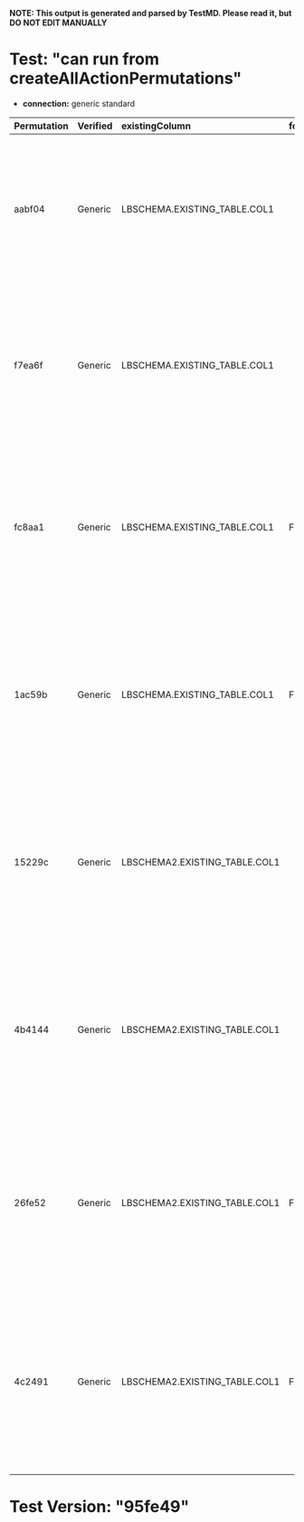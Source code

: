 **NOTE: This output is generated and parsed by TestMD. Please read it, but DO NOT EDIT MANUALLY**

# Test: "can run from createAllActionPermutations" #

- **connection:** generic standard

| Permutation | Verified | existingColumn                | foreignKeyName | newColumn              | newColumnDataType | primaryKeyName | OPERATIONS
| :---------- | :------- | :---------------------------- | :------------- | :--------------------- | :---------------- | :------------- | :------
| aabf04      | Generic  | LBSCHEMA.EXISTING_TABLE.COL1  |                | LBSCHEMA.NEW_TABLE.ID  | INTEGER           |                | **plan**: CREATE TABLE "LBSCHEMA"."NEW_TABLE" ("ID" INTEGER NOT NULL, PRIMARY KEY ("ID"))<br>INSERT INTO "LBSCHEMA"."NEW_TABLE" SELECT DISTINCT "COL1" FROM "LBSCHEMA"."EXISTING_TABLE"<br>ALTER TABLE "LBSCHEMA"."EXISTING_TABLE" ADD CONSTRAINT FOREIGN KEY ("COL1") REFERENCES "LBSCHEMA"."NEW_TABLE" ("ID")
| f7ea6f      | Generic  | LBSCHEMA.EXISTING_TABLE.COL1  |                | LBSCHEMA.NEW_TABLE.ID  | INTEGER           | PK_NAME        | **plan**: CREATE TABLE "LBSCHEMA"."NEW_TABLE" ("ID" INTEGER NOT NULL, CONSTRAINT "PK_NAME" PRIMARY KEY ("ID"))<br>INSERT INTO "LBSCHEMA"."NEW_TABLE" SELECT DISTINCT "COL1" FROM "LBSCHEMA"."EXISTING_TABLE"<br>ALTER TABLE "LBSCHEMA"."EXISTING_TABLE" ADD CONSTRAINT FOREIGN KEY ("COL1") REFERENCES "LBSCHEMA"."NEW_TABLE" ("ID")
| fc8aa1      | Generic  | LBSCHEMA.EXISTING_TABLE.COL1  | FK_NAME        | LBSCHEMA.NEW_TABLE.ID  | INTEGER           |                | **plan**: CREATE TABLE "LBSCHEMA"."NEW_TABLE" ("ID" INTEGER NOT NULL, PRIMARY KEY ("ID"))<br>INSERT INTO "LBSCHEMA"."NEW_TABLE" SELECT DISTINCT "COL1" FROM "LBSCHEMA"."EXISTING_TABLE"<br>ALTER TABLE "LBSCHEMA"."EXISTING_TABLE" ADD CONSTRAINT "FK_NAME" FOREIGN KEY ("COL1") REFERENCES "LBSCHEMA"."NEW_TABLE" ("ID")
| 1ac59b      | Generic  | LBSCHEMA.EXISTING_TABLE.COL1  | FK_NAME        | LBSCHEMA.NEW_TABLE.ID  | INTEGER           | PK_NAME        | **plan**: CREATE TABLE "LBSCHEMA"."NEW_TABLE" ("ID" INTEGER NOT NULL, CONSTRAINT "PK_NAME" PRIMARY KEY ("ID"))<br>INSERT INTO "LBSCHEMA"."NEW_TABLE" SELECT DISTINCT "COL1" FROM "LBSCHEMA"."EXISTING_TABLE"<br>ALTER TABLE "LBSCHEMA"."EXISTING_TABLE" ADD CONSTRAINT "FK_NAME" FOREIGN KEY ("COL1") REFERENCES "LBSCHEMA"."NEW_TABLE" ("ID")
| 15229c      | Generic  | LBSCHEMA2.EXISTING_TABLE.COL1 |                | LBSCHEMA2.NEW_TABLE.ID | INTEGER           |                | **plan**: CREATE TABLE "LBSCHEMA2"."NEW_TABLE" ("ID" INTEGER NOT NULL, PRIMARY KEY ("ID"))<br>INSERT INTO "LBSCHEMA2"."NEW_TABLE" SELECT DISTINCT "COL1" FROM "LBSCHEMA2"."EXISTING_TABLE"<br>ALTER TABLE "LBSCHEMA2"."EXISTING_TABLE" ADD CONSTRAINT FOREIGN KEY ("COL1") REFERENCES "LBSCHEMA2"."NEW_TABLE" ("ID")
| 4b4144      | Generic  | LBSCHEMA2.EXISTING_TABLE.COL1 |                | LBSCHEMA2.NEW_TABLE.ID | INTEGER           | PK_NAME        | **plan**: CREATE TABLE "LBSCHEMA2"."NEW_TABLE" ("ID" INTEGER NOT NULL, CONSTRAINT "PK_NAME" PRIMARY KEY ("ID"))<br>INSERT INTO "LBSCHEMA2"."NEW_TABLE" SELECT DISTINCT "COL1" FROM "LBSCHEMA2"."EXISTING_TABLE"<br>ALTER TABLE "LBSCHEMA2"."EXISTING_TABLE" ADD CONSTRAINT FOREIGN KEY ("COL1") REFERENCES "LBSCHEMA2"."NEW_TABLE" ("ID")
| 26fe52      | Generic  | LBSCHEMA2.EXISTING_TABLE.COL1 | FK_NAME        | LBSCHEMA2.NEW_TABLE.ID | INTEGER           |                | **plan**: CREATE TABLE "LBSCHEMA2"."NEW_TABLE" ("ID" INTEGER NOT NULL, PRIMARY KEY ("ID"))<br>INSERT INTO "LBSCHEMA2"."NEW_TABLE" SELECT DISTINCT "COL1" FROM "LBSCHEMA2"."EXISTING_TABLE"<br>ALTER TABLE "LBSCHEMA2"."EXISTING_TABLE" ADD CONSTRAINT "FK_NAME" FOREIGN KEY ("COL1") REFERENCES "LBSCHEMA2"."NEW_TABLE" ("ID")
| 4c2491      | Generic  | LBSCHEMA2.EXISTING_TABLE.COL1 | FK_NAME        | LBSCHEMA2.NEW_TABLE.ID | INTEGER           | PK_NAME        | **plan**: CREATE TABLE "LBSCHEMA2"."NEW_TABLE" ("ID" INTEGER NOT NULL, CONSTRAINT "PK_NAME" PRIMARY KEY ("ID"))<br>INSERT INTO "LBSCHEMA2"."NEW_TABLE" SELECT DISTINCT "COL1" FROM "LBSCHEMA2"."EXISTING_TABLE"<br>ALTER TABLE "LBSCHEMA2"."EXISTING_TABLE" ADD CONSTRAINT "FK_NAME" FOREIGN KEY ("COL1") REFERENCES "LBSCHEMA2"."NEW_TABLE" ("ID")

# Test Version: "95fe49" #